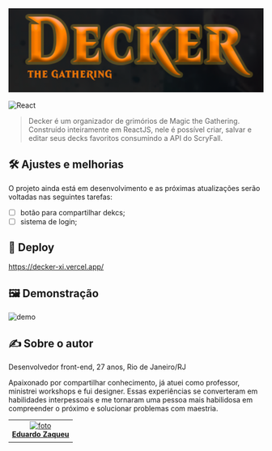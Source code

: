 <img src="https://github.com/zaqueu-1/decker/blob/main/github/logo.png" alt="logo">

![React](https://camo.githubusercontent.com/ab4c3c731a174a63df861f7b118d6c8a6c52040a021a552628db877bd518fe84/68747470733a2f2f696d672e736869656c64732e696f2f62616467652f72656163742d2532333230323332612e7376673f7374796c653d666f722d7468652d6261646765266c6f676f3d7265616374266c6f676f436f6c6f723d253233363144414642)

> Decker é um organizador de grimórios de Magic the Gathering. Construído inteiramente em ReactJS, nele é possível criar, salvar e editar seus decks favoritos consumindo a API do ScryFall.

## 🛠️ Ajustes e melhorias
O projeto ainda está em desenvolvimento e as próximas atualizações serão voltadas nas seguintes tarefas:

- [ ] botão para compartilhar dekcs;
- [ ] sistema de login;

## 🚀 Deploy
https://decker-xi.vercel.app/

## 🖼️ Demonstração
![demo](https://github.com/zaqueu-1/decker/blob/main/github/demo.gif)

## ✍️ Sobre o autor
Desenvolvedor front-end, 27 anos, Rio de Janeiro/RJ

Apaixonado por compartilhar conhecimento, já atuei como professor, ministrei workshops e fui designer. Essas experiências se converteram em habilidades interpessoais e me tornaram uma pessoa mais habilidosa em compreender o próximo e solucionar problemas com maestria.

<table>
  <tr>
    <td align="center">
      <a href="#">
        <img src="https://media.discordapp.net/attachments/1032819189288816690/1080117613121765406/avatar_def-small.png?width=651&height=651" width="100px;" alt="foto"/><br>
        <sub>
          <b><a href="https://zaqueu.tech">Eduardo Zaqueu</a></b>
        </sub>
      </a>
    </td>
  </tr>
</table>